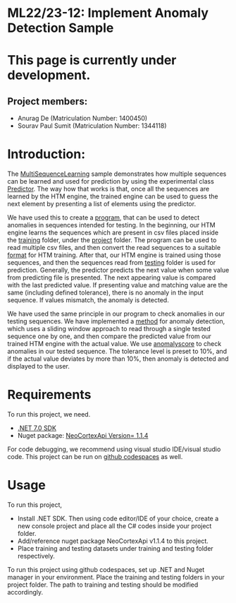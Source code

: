 # ML22/23-12: Implement Anomaly Detection Sample

# This page is currently under development.

## Project members:

* Anurag De (Matriculation Number: 1400450)
* Sourav Paul Sumit (Matriculation Number: 1344118)

# Introduction:

The [MultiSequenceLearning](https://github.com/ddobric/neocortexapi/blob/master/source/Samples/NeoCortexApiSample/MultisequenceLearning.cs) sample demonstrates how multiple sequences can be learned and used for prediction by using the experimental class [Predictor](https://github.com/ddobric/neocortexapi/blob/master/source/Samples/NeoCortexApiSample/Program.cs). The way how that works is that, once all the sequences are learned by the HTM engine, the trained engine can be used to guess the next element by presenting a list of elements using the predictor. 

We have used this to create a [program](https://github.com/SouravPaulSumit/Team_anomaly/blob/master/mySEProject/AnomalyDetectionSample/Program.cs), that can be used to detect anomalies in sequences intended for testing. In the beginning, our HTM engine learns the sequences which are present in csv files placed inside the [training](https://github.com/SouravPaulSumit/Team_anomaly/tree/master/mySEProject/AnomalyDetectionSample/training) folder, under the [project](https://github.com/SouravPaulSumit/Team_anomaly/tree/master/mySEProject/AnomalyDetectionSample) folder. The program can be used to read multiple csv files, and then convert the read sequences to a suitable [format](https://github.com/SouravPaulSumit/Team_anomaly/blob/b2ab0330d07dfec1c8ccdf051a6a14da37dd8558/mySEProject/AnomalyDetectionSample/AnomalyDetectionHelperClasses.cs#L135) for HTM training. After that, our HTM engine is trained using those sequences, and then the sequences read from [testing](https://github.com/SouravPaulSumit/Team_anomaly/tree/master/mySEProject/AnomalyDetectionSample/testing) folder is used for prediction. Generally, the predictor predicts the next value when some value from predicting file is presented. The next appearing value is compared with the last predicted value. If presenting value and matching value are the same (including defined tolerance), there is no anomaly in the input sequence. If values mismatch, the anomaly is detected. 

We have used the same principle in our program to check anomalies in our testing sequences. We have implemented a [method](https://github.com/SouravPaulSumit/Team_anomaly/blob/b2ab0330d07dfec1c8ccdf051a6a14da37dd8558/mySEProject/AnomalyDetectionSample/AnomalyDetectionHelperClasses.cs#L278) for anomaly detection, which uses a sliding window approach to read through a single tested sequence one by one, and then compare the predicted value from our trained HTM engine with the actual value. We use [anomalyscore](https://github.com/SouravPaulSumit/Team_anomaly/blob/b2ab0330d07dfec1c8ccdf051a6a14da37dd8558/mySEProject/AnomalyDetectionSample/AnomalyDetectionHelperClasses.cs#L308) to check anomalies in our tested sequence. The tolerance level is preset to 10%, and if the actual value deviates by more than 10%, then anomaly is detected and displayed to the user.  

# Requirements

To run this project, we need.
* [.NET 7.0 SDK](https://dotnet.microsoft.com/en-us/download/dotnet/7.0)
* Nuget package: [NeoCortexApi Version= 1.1.4](https://www.nuget.org/packages/NeoCortexApi/)

For code debugging, we recommend using visual studio IDE/visual studio code. This project can be run on [github codespaces](https://github.com/features/codespaces) as well.

# Usage

To run this project, 

* Install .NET SDK. Then using code editor/IDE of your choice, create a new console project and place all the C# codes inside your project folder. 
* Add/reference nuget package NeoCortexApi v1.1.4 to this project.
* Place training and testing datasets under training and testing folder respectively.

To run this project using github codespaces, set up .NET and Nuget manager in your environment. Place the training and testing folders in your project folder. The path to training and testing should be modified accordingly.

